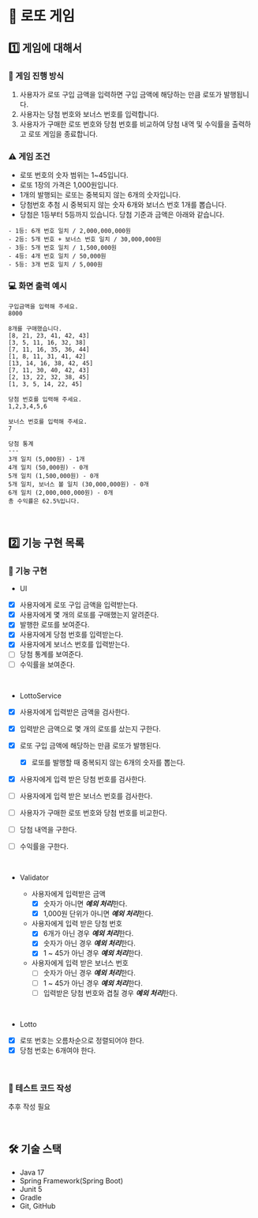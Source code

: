 # 🎰 로또 게임

## 1️⃣ 게임에 대해서

### 🚩 게임 진행 방식

1. 사용자가 로또 구입 금액을 입력하면 구입 금액에 해당하는 만큼 로또가 발행됩니다.
2. 사용자는 당첨 번호와 보너스 번호를 입력합니다.
3. 사용자가 구매한 로또 번호와 당첨 번호를 비교하여 당첨 내역 및 수익률을 출력하고 로또 게임을 종료합니다.

### ⚠ 게임 조건

* 로또 번호의 숫자 범위는 1~45입니다.
* 로또 1장의 가격은 1,000원입니다.
* 1개의 발행되는 로또는 중복되지 않는 6개의 숫자입니다.
* 당첨번호 추첨 시 중복되지 않는 숫자 6개와 보너스 번호 1개를 뽑습니다.
* 당첨은 1등부터 5등까지 있습니다. 당첨 기준과 금액은 아래와 같습니다.

```text
- 1등: 6개 번호 일치 / 2,000,000,000원
- 2등: 5개 번호 + 보너스 번호 일치 / 30,000,000원
- 3등: 5개 번호 일치 / 1,500,000원
- 4등: 4개 번호 일치 / 50,000원
- 5등: 3개 번호 일치 / 5,000원
```

### 💻 화면 출력 예시

```text
구입금액을 입력해 주세요.
8000

8개를 구매했습니다.
[8, 21, 23, 41, 42, 43] 
[3, 5, 11, 16, 32, 38] 
[7, 11, 16, 35, 36, 44] 
[1, 8, 11, 31, 41, 42] 
[13, 14, 16, 38, 42, 45] 
[7, 11, 30, 40, 42, 43] 
[2, 13, 22, 32, 38, 45] 
[1, 3, 5, 14, 22, 45]

당첨 번호를 입력해 주세요.
1,2,3,4,5,6

보너스 번호를 입력해 주세요.
7

당첨 통계
---
3개 일치 (5,000원) - 1개
4개 일치 (50,000원) - 0개
5개 일치 (1,500,000원) - 0개
5개 일치, 보너스 볼 일치 (30,000,000원) - 0개
6개 일치 (2,000,000,000원) - 0개
총 수익률은 62.5%입니다.
```

<br>

## 2️⃣ 기능 구현 목록

### 📜 기능 구현

* UI

- [x] 사용자에게 로또 구입 금액을 입력받는다.
- [x] 사용자에게 몇 개의 로또를 구매했는지 알려준다.
- [x] 발행한 로또를 보여준다.
- [x] 사용자에게 당첨 번호를 입력받는다.
- [x] 사용자에게 보너스 번호를 입력받는다.
- [ ] 당첨 통계를 보여준다.
- [ ] 수익률을 보여준다.

<br>

* LottoService

- [x] 사용자에게 입력받은 금액을 검사한다.
- [x] 입력받은 금액으로 몇 개의 로또를 샀는지 구한다.
- [x] 로또 구입 금액에 해당하는 만큼 로또가 발행된다.
  - [x] 로또를 발행할 때 중복되지 않는 6개의 숫자를 뽑는다.
- [x] 사용자에게 입력 받은 당첨 번호를 검사한다.
- [ ] 사용자에게 입력 받은 보너스 번호를 검사한다.
- [ ] 사용자가 구매한 로또 번호와 당첨 번호를 비교한다.
- [ ] 당첨 내역을 구한다.
- [ ] 수익률을 구한다.

  <br>

* Validator

  * 사용자에게 입력받은 금액
    - [x] 숫자가 아니면 ***예외 처리***한다.
    - [x] 1,000원 단위가 아니면 ***예외 처리***한다.
  * 사용자에게 입력 받은 당첨 번호
    - [x] 6개가 아닌 경우 ***예외 처리***한다.
    - [X] 숫자가 아닌 경우 ***예외 처리***한다.
    - [X] 1 ~ 45가 아닌 경우 ***예외 처리***한다.
  * 사용자에게 입력 받은 보너스 번호
    - [ ] 숫자가 아닌 경우 ***예외 처리***한다.
    - [ ] 1 ~ 45가 아닌 경우 ***예외 처리***한다.
    - [ ] 입력받은 당첨 번호와 겹칠 경우 ***예외 처리***한다.

<br>

* Lotto

- [x] 로또 번호는 오름차순으로 정렬되어야 한다.
- [x] 당첨 번호는 6개여야 한다.

<br>

### 💯 테스트 코드 작성

추후 작성 필요

<br>

## 🛠 기술 스택

* Java 17
* Spring Framework(Spring Boot)
* Junit 5
* Gradle
* Git, GitHub